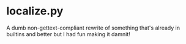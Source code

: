 # localize.py
A dumb non-gettext-compliant rewrite of something that's already in builtins and better but I had fun making it damnit!
